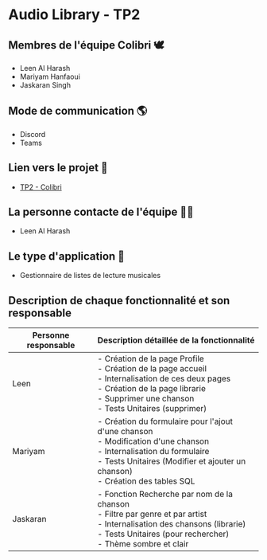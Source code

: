 # Audio Library - TP2 

## Membres de l'équipe Colibri 🕊
- Leen Al Harash
- Mariyam Hanfaoui
- Jaskaran Singh

## Mode de communication 🌎
- Discord
- Teams

## Lien vers le projet 🔗
- [TP2 - Colibri](https://git.dti.crosemont.quebec/lal/tp2-colibri)

## La personne contacte de l'équipe 🙎‍♀️
- Leen Al Harash

## Le type d'application 📱
- Gestionnaire de listes de lecture musicales

## Description de chaque fonctionnalité et son responsable 
| Personne responsable | Description détaillée de la fonctionnalité |
| ------------- | ------------- |
| Leen | - Création de la page Profile<br/> - Création de la page accueil<br /> - Internalisation de ces deux pages<br/> - Création de la page librarie<br /> - Supprimer une chanson<br /> - Tests Unitaires (supprimer)|
| Mariyam | - Création du formulaire pour l'ajout d'une chanson <br/> - Modification d'une chanson<br /> - Internalisation du formulaire<br /> - Tests Unitaires (Modifier et ajouter un chanson)<br /> - Création des tables SQL|
| Jaskaran | - Fonction Recherche par nom de la chanson<br /> - Filtre par genre et par artist<br /> - Internalisation des chansons (librarie)<br /> - Tests Unitaires (pour rechercher)<br /> - Thème sombre et clair|